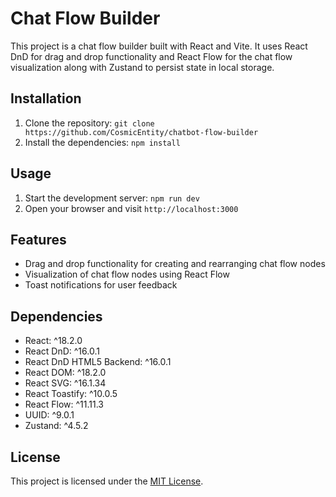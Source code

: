 # Chat Flow Builder

This project is a chat flow builder built with React and Vite. It uses React DnD for drag and drop functionality and React Flow for the chat flow visualization along with Zustand to persist state in local storage.

## Installation

1. Clone the repository: `git clone https://github.com/CosmicEntity/chatbot-flow-builder`
2. Install the dependencies: `npm install`

## Usage

1. Start the development server: `npm run dev`
2. Open your browser and visit `http://localhost:3000`

## Features

- Drag and drop functionality for creating and rearranging chat flow nodes
- Visualization of chat flow nodes using React Flow
- Toast notifications for user feedback

## Dependencies

- React: ^18.2.0
- React DnD: ^16.0.1
- React DnD HTML5 Backend: ^16.0.1
- React DOM: ^18.2.0
- React SVG: ^16.1.34
- React Toastify: ^10.0.5
- React Flow: ^11.11.3
- UUID: ^9.0.1
- Zustand: ^4.5.2

## License

This project is licensed under the [MIT License](LICENSE).
